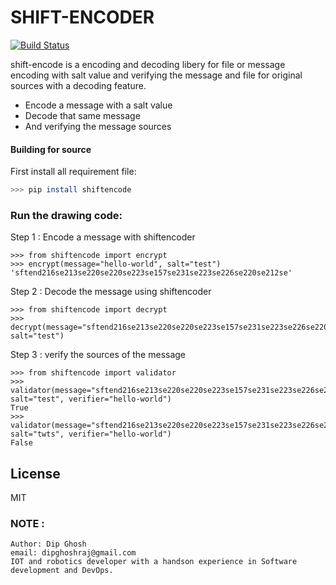 # SHIFT-ENCODER
[![Build Status](https://travis-ci.org/joemccann/dillinger.svg?branch=master)](https://travis-ci.org/joemccann/dillinger)

shift-encode is a encoding and decoding libery for file or message encoding with salt value and verifying the message and file for original sources with a decoding feature.

  - Encode a message with a salt value
  - Decode that same message
  - And verifying the message sources


#### Building for source
First install all requirement file:
```sh
>>> pip install shiftencode
```
 

### Run the drawing code:

Step 1 :  Encode a message with shiftencoder
```
>>> from shiftencode import encrypt
>>> encrypt(message="hello-world", salt="test")
'sftend216se213se220se220se223se157se231se223se226se220se212se'
```
Step 2 :  Decode the message using shiftencoder
```
>>> from shiftencode import decrypt
>>> decrypt(message="sftend216se213se220se220se223se157se231se223se226se220se212se", salt="test")
```
Step 3 : verify the sources of the message
```
>>> from shiftencode import validator
>>> validator(message="sftend216se213se220se220se223se157se231se223se226se220se212se", salt="test", verifier="hello-world")
True
>>> validator(message="sftend216se213se220se220se223se157se231se223se226se220se212se", salt="twts", verifier="hello-world")
False
```

License
----
MIT

### NOTE :
```
Author: Dip Ghosh
email: dipghoshraj@gmail.com
IOT and robotics developer with a handson experience in Software development and DevOps.
```


<!-- **Free Software, Yeah it's fucking truth!** -->